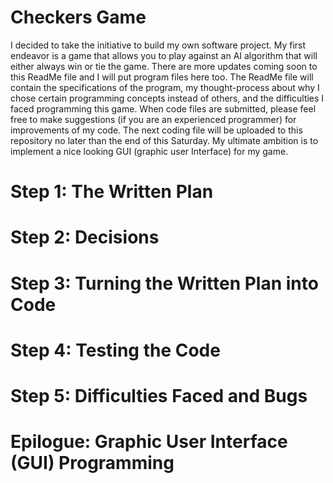 # Checkers Game
I decided to take the initiative to build my own software project. My first endeavor is a game that allows you to play against an AI algorithm that will either always win or tie the game. There are more updates coming soon to this ReadMe file and I will put program files here too. The ReadMe file will contain the specifications of the program, my thought-process about why I chose certain programming concepts instead of others, and the difficulties I faced programming this game. When code files are submitted, please feel free to make suggestions (if you are an experienced programmer) for improvements of my code. The next coding file will be uploaded to this repository no later than the end of this Saturday. My ultimate ambition is to implement a nice looking GUI (graphic user Interface) for my game. 
# Step 1: The Written Plan
# Step 2: Decisions 
# Step 3: Turning the Written Plan into Code
# Step 4: Testing the Code
# Step 5: Difficulties Faced and Bugs
# Epilogue: Graphic User Interface (GUI) Programming 
